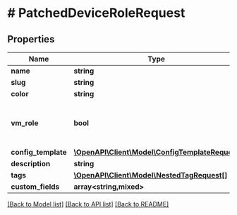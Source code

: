 # # PatchedDeviceRoleRequest

## Properties

Name | Type | Description | Notes
------------ | ------------- | ------------- | -------------
**name** | **string** |  | [optional]
**slug** | **string** |  | [optional]
**color** | **string** |  | [optional]
**vm_role** | **bool** | Virtual machines may be assigned to this role | [optional]
**config_template** | [**\OpenAPI\Client\Model\ConfigTemplateRequest**](ConfigTemplateRequest.md) |  | [optional]
**description** | **string** |  | [optional]
**tags** | [**\OpenAPI\Client\Model\NestedTagRequest[]**](NestedTagRequest.md) |  | [optional]
**custom_fields** | **array<string,mixed>** |  | [optional]

[[Back to Model list]](../../README.md#models) [[Back to API list]](../../README.md#endpoints) [[Back to README]](../../README.md)
